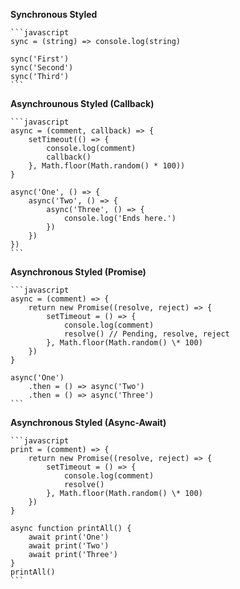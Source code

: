 **Synchronous Styled**

    ```javascript
    sync = (string) => console.log(string)

    sync('First')
    sync('Second')
    sync('Third')
    ```

**Asynchrounous Styled (Callback)**

    ```javascript
    async = (comment, callback) => {
        setTimeout(() => {
            console.log(comment)
            callback()
        }, Math.floor(Math.random() * 100))
    }

    async('One', () => {
        async('Two', () => {
            async('Three', () => {
                console.log('Ends here.')
            })
        })
    })
    ```

**Asynchronous Styled (Promise)**

    ```javascript
    async = (comment) => {
        return new Promise((resolve, reject) => {
            setTimeout = () => {
                console.log(comment)
                resolve() // Pending, resolve, reject
            }, Math.floor(Math.random() \* 100)
        })
    }

    async('One')
        .then = () => async('Two')
        .then = () => async('Three')
    ```

**Asynchronous Styled (Async-Await)**

    ```javascript
    print = (comment) => {
        return new Promise((resolve, reject) => {
            setTimeout = () => {
                console.log(comment)
                resolve()
            }, Math.floor(Math.random() \* 100)
        })
    }

    async function printAll() {
        await print('One')
        await print('Two')
        await print('Three')
    }
    printAll()
    ```
